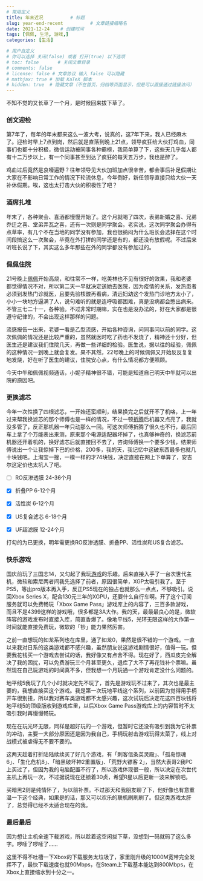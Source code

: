 ```yaml
---
# 常用定义
title: 年末近况          # 标题
slug: year-end-recent          # 文章链接缩略名
date: 2021-12-24    # 创建时间
tags: [佩佩, 生活, 游戏,]
categories: [生活]

# 用户自定义
# 你可以选择 关闭(false) 或者 打开(true) 以下选项
# toc: false       # 关闭文章目录
# comments: false
# license: false # 文章协议 输入 false 可以隐藏
# mathjax: true # 加载 KaTeX 脚本
# hidden: true  # 隐藏文章（不在首页，归档等页面显示，但是可以直接通过链接访问）
---
```


不知不觉的又长草了一个月，是时候回来拔下草了。

### 创文迎检

第7年了，每年的年末都来这么一波大考，说真的，这7年下来，我人已经麻木了。迎检时早上7点到岗，然后就是直落到晚上21点，领导疯狂给大伙打鸡血，同事们也都十分积极，微信运动被同事各种霸榜，我简单算了下，这些天几乎每人都有十二万步以上，有一个同事甚至到达了疯狂的每天五万步，我也是醉了。

鸡血过后竟然是哀嚎遍野？往年领导见大伙加班加点很辛苦，都会事后补足假期让大家在不影响日常工作的情况下轮流休息，今年倒好，新任领导直接只给大伙一天补休假期。唉，这也太打击大伙的积极性了吧？

### 酒席扎堆

年末了，各种聚会、喜酒都慢慢开始了。这个月就喝了四次，表弟新婚之喜、兄弟乔迁之喜、堂弟弄瓦之喜，还有一次则是同学聚会。老实说，这次同学聚会办得有点草率，有几个不在当地的同学没有参加，我也很纳闷为什么班长会选择在这个时间段搞这么一次聚会，毕竟在外打拼的同学还是有的，都还没有放假呢。不过后来听班长说了下，其实这么多年那些在外的同学都没有参加过的。

### 佩佩住院

21号晚上[佩佩](tags/佩佩.md)开始高烧，和往常不一样，吃美林也不见有很好的效果，我和老婆都觉得情况不对，所以第二天一早就决定送她去医院，因为疫情的关系，发热患者必须到发热门诊就医，且要先验核酸再看病，清远妇幼这个发热门诊地方太小了，小小一块地方逼满了人，说句难听的就是连呼吸都困难，真是没病都会憋出病来。不管三七二十一，各种验。不过非常时期嘛，实在也是没办法的，好在大家都是很遵守纪律的，不会出现这样那样的问题。

流感报告一出来，老婆一看是乙型流感，开始各种咨询，问同事问以前的同学。这次佩佩的情况还是比较严重的，虽然就医时吃了药也不发烧了，精神还十分好，但医生还是建议我们住院几天，再做一些详细的检验。医生说，据以往的经验，佩佩的这种情况一到晚上就会复发。果不其然，22号晚上的时候佩佩又开始反反复复地发烧，好在听了医生的建议，住院安心点，有什么情况都方便照顾。

今天中午和佩佩视频通话，小妮子精神很不错，可能是知道自己明天中午就可以出院的原因吧。

### 更换滤芯

今年一次性换了四根滤芯，一开始还蛮顺利，结果换完之后就开不了机咯，上一年过来帮我换滤芯的那个师傅也是一样的情况，不过一顿[折腾](折腾.md)后机器又点亮了，我就没多管了，反正那机器一年只动那么一回。可这次师傅折腾了很久也不行，最后回车上拿了个万能表出来测，原来那个电源适配器坏掉了，也真够神奇的，换滤芯前机器还开着机的，换好滤芯后就直接回不去了，咨询师傅换一个要多少钱，结果师傅说出一个让我惊掉下巴的价格，200多，我的天，我记忆中这破东西最多也就几十块钱吧。上淘宝一搜，一模一样的才74块钱，决定直接在网上下单算了，安吉尔这定价也太坑人了吧。

- [ ] RO反渗透膜 24-36个月

- [x] 折叠PP 6-12个月

- [x] 活性炭 6-12个月

- [x] US复合滤芯 6-18个月

- [x] UF超滤膜 12-24个月

打勾的为已更换，明年需更换RO反渗透膜、折叠PP、活性炭和US复合滤芯。

### 快乐游戏

国庆前玩了三国志14，又勾起了我玩[游戏](游戏.md)的乐趣。后来直接入手了一台次世代主机，微软和索尼两者间我先选择了前者，原因很简单，XGP太吸引我了。至于PS5，等出pro版本再入手，反正PS5现在的独占也就那么一点点，不够吸引。说回Xbox Series X，配合130元三年的XGPU，还要什么自行车啊。开了这个订阅服务就可以免费畅玩「Xbox Game Pass」游戏库上的内容了，三百多款游戏，而且不是4399这样的游戏哦，很多都是3A大作。我的天，最最最良心的是，微软阵容的游戏发布时直接入库，简直香爆了。像地平线5，光环无限这样的大作第一时间就能直接免费玩，微软的「钞」能力果然厉害。

之前一直想玩的如龙系列也在库里，通了如龙0，果然是很不错的一个游戏。一直以来我对日系的这类游戏都不感兴趣，虽然朋友说这游戏剧情很好，值得一玩。但要我花钱买一个游戏去尝试的话，我好像又有点舍不得。现在好了，西瓜皮完全解决了我的困扰，可以免费游玩三个月甚至更久，退库了大不了再花钱补个票嘛。虽然现在自己玩游戏的时间真不多，但我想一个月玩通一个游戏肯定没什么问题的。

地平线5我玩了几个小时就决定先不玩了，首先是游戏玩不过来了，其次也是最主要的，我想直接买这个游戏。我是第一次玩地平线这个系列，以前因为觉得用手柄开车很别扭，所以我对赛车类游戏都不太感兴趣，这次试玩后决定花这四百块钱将地平线5的顶级版收到游戏库里，以后Xbox Game Pass游戏库上的内容暂时不太吸引我时再慢慢畅玩。

现在在玩光环无限，同样是超好玩的一个游戏，但暂时它还没有吸引到我为它补票的冲动，主要一大部分原因还是因为我自己，手柄玩射击游戏玩得太菜了，线上对战模式被虐得无不要不要的。

这两天趁着打折陆陆续续买了好几个游戏，有「刺客信条英灵殿」、「孤岛惊魂6」、「生化危机8」、「暗黑破坏神2重置版」、「荒野大镖客 2」，当然大表哥2我PC上买过了，但因为我的电脑配置不行了，所以游戏体现很一般，所以决定在次世代主机上再玩一次，不过据说现在还锁着30贞，希望R星以后更新一波来解锁吧。

买暗黑2则是纯情怀了，为以前补票。不过那天和我朋友聊了下，他好像也有意重温一下这个经典，如果是的话，那又可以欢乐的联机刷刷刷了。但这类游戏太肝了，总觉得已经不太适合现在的我。

### 最后最后

因为想让主机全速下载游戏，所以趁着这空闲拔下草，没想到一码就码了这么多字。啰嗦了啰嗦了……

这里不得不吐槽一下Xbox的下载服务太垃圾了，家里刚升级的1000M宽带完全发挥不了，最快下载速度也就90Mbps，在Steam上下载基本能达到800Mbps，在Xbox上直接缩水到十分之一。